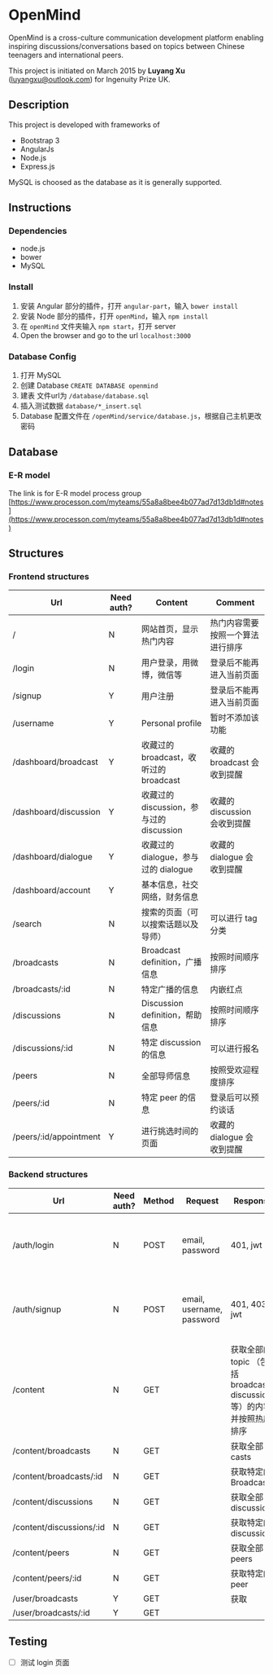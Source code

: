 # OpenMind
OpenMind is a cross-culture communication development platform enabling inspiring discussions/conversations based on topics between Chinese teenagers and international peers.

This project is initiated on March 2015 by **Luyang Xu** (luyangxu@outlook.com) for Ingenuity Prize UK.

## Description
This project is developed with frameworks of
- Bootstrap 3
- AngularJs
- Node.js
- Express.js

MySQL is choosed as the database as it is generally supported.

## Instructions
### Dependencies
- node.js
- bower
- MySQL

### Install
1. 安装 Angular 部分的插件，打开 `angular-part`，输入 `bower install`
2. 安装 Node 部分的插件，打开 `openMind`，输入 `npm install`
3. 在 `openMind` 文件夹输入 `npm start`，打开 server
4. Open the browser and go to the url `localhost:3000`

### Database Config
1. 打开 MySQL
2. 创建 Database  `CREATE DATABASE openmind`
3. 建表 文件url为 `/database/database.sql`
4. 插入测试数据 `database/*_insert.sql`
5. Database 配置文件在 `/openMind/service/database.js`，根据自己主机更改密码

## Database
### E-R model
The link is for E-R model process group [https://www.processon.com/myteams/55a8a8bee4b077ad7d13db1d#notes](https://www.processon.com/myteams/55a8a8bee4b077ad7d13db1d#notes)

## Structures
### Frontend structures

| Url                    | Need auth? | Content                         | Comment              |
| ---------------------- | ---------- | ------------------------------- | -------------------- |
| /                      | N          | 网站首页，显示热门内容                     | 热门内容需要按照一个算法进行排序     |
| /login                 | N          | 用户登录，用微博，微信等                    | 登录后不能再进入当前页面         |
| /signup                | Y          | 用户注册                            | 登录后不能再进入当前页面         |
| /username              | Y          | Personal profile                | 暂时不添加该功能             |
| /dashboard/broadcast   | Y          | 收藏过的 broadcast，收听过的 broadcast   | 收藏的 broadcast 会收到提醒  |
| /dashboard/discussion  | Y          | 收藏过的 discussion，参与过的 discussion | 收藏的 discussion 会收到提醒 |
| /dashboard/dialogue    | Y          | 收藏过的 dialogue，参与过的 dialogue     | 收藏的 dialogue 会收到提醒   |
| /dashboard/account     | Y          | 基本信息，社交网络，财务信息                  |                      |
| /search                | N          | 搜索的页面（可以搜索话题以及导师）               | 可以进行 tag 分类          |
| /broadcasts            | N          | Broadcast definition，广播信息       | 按照时间顺序排序             |
| /broadcasts/:id        | N          | 特定广播的信息                         | 内嵌红点                 |
| /discussions           | N          | Discussion definition，帮助信息      | 按照时间顺序排序             |
| /discussions/:id       | N          | 特定 discussion 的信息               | 可以进行报名               |
| /peers                 | N          | 全部导师信息                          | 按照受欢迎程度排序            |
| /peers/:id             | N          | 特定 peer 的信息                     | 登录后可以预约谈话            |
| /peers/:id/appointment | Y          | 进行挑选时间的页面                       | 收藏的 dialogue 会收到提醒   |

### Backend structures

| Url                      | Need auth? | Method | Request                   | Response                                 | Comments                 |
| ------------------------ | ---------- | ------ | ------------------------- | ---------------------------------------- | ------------------------ |
| /auth/login              | N          | POST   | email, password           | 401, jwt                                 | db 验证邮箱密码是否正确，如果错误返回错误信息 |
| /auth/signup             | N          | POST   | email, username, password | 401, 403, jwt                            | 检查邮箱是否已经占用，如果错误返回错误信息    |
| /content                 | N          | GET    |                           | 获取全部的 topic （包括 broadcast, discussions 等）的内容并按照热度排序 | 根据某个特定算法                 |
| /content/broadcasts      | N          | GET    |                           | 获取全部 casts                               |                          |
| /content/broadcasts/:id  | N          | GET    |                           | 获取特定的 Broadcast                          |                          |
| /content/discussions     | N          | GET    |                           | 获取全部 discussions                         |                          |
| /content/discussions/:id | N          | GET    |                           | 获取特定的 discussion                         |                          |
| /content/peers           | N          | GET    |                           | 获取全部 peers                               |                          |
| /content/peers/:id       | N          | GET    |                           | 获取特定的 peer                               |                          |
| /user/broadcasts         | Y          | GET    |                           | 获取                                       |                          |
| /user/broadcasts/:id     | Y          | GET    |                           |                                          |                          |

## Testing
- [ ] 测试 login 页面
